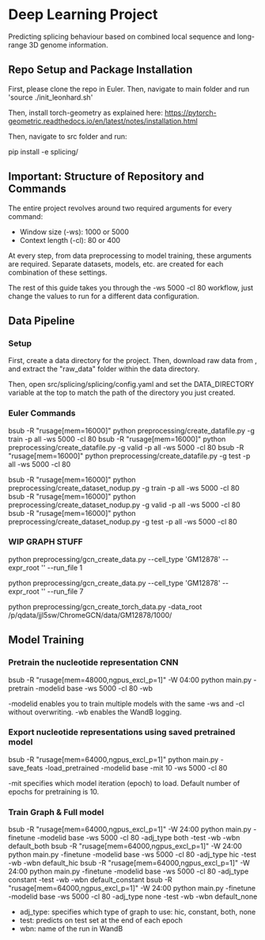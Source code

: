 # Deep Learning Project

Predicting splicing behaviour based on combined local sequence and long-range 3D genome information.

## Repo Setup and Package Installation

First, please clone the repo in Euler. Then, navigate to main folder and run 'source ./init_leonhard.sh'

Then, install torch-geometry as explained here: https://pytorch-geometric.readthedocs.io/en/latest/notes/installation.html

Then, navigate to src folder and run:

pip install -e splicing/

## Important: Structure of Repository and Commands
The entire project revolves around two required arguments for every command:
- Window size (-ws): 1000 or 5000
- Context length (-cl): 80 or 400

At every step, from data preprocessing to model training, these arguments are required.
Separate datasets, models, etc. are created for each combination of these settings.

The rest of this guide takes you through the -ws 5000 -cl 80 workflow, just change the values
to run for a different data configuration.

## Data Pipeline

### Setup
First, create a data directory for the project. Then, download raw data from <insert link>,
and extract the "raw_data" folder within the data directory.

Then, open src/splicing/splicing/config.yaml and set the DATA_DIRECTORY variable at the top
to match the path of the directory you just created.

### Euler Commands

bsub -R "rusage[mem=16000]" python preprocessing/create_datafile.py -g train -p all -ws 5000 -cl 80
bsub -R "rusage[mem=16000]" python preprocessing/create_datafile.py -g valid -p all -ws 5000 -cl 80
bsub -R "rusage[mem=16000]" python preprocessing/create_datafile.py -g test -p all -ws 5000 -cl 80

bsub -R "rusage[mem=16000]" python preprocessing/create_dataset_nodup.py -g train -p all -ws 5000 -cl 80
bsub -R "rusage[mem=16000]" python preprocessing/create_dataset_nodup.py -g valid -p all -ws 5000 -cl 80
bsub -R "rusage[mem=16000]" python preprocessing/create_dataset_nodup.py -g test -p all -ws 5000 -cl 80

### WIP GRAPH STUFF
python preprocessing/gcn_create_data.py --cell_type 'GM12878' --expr_root '' --run_file 1

python preprocessing/gcn_create_data.py --cell_type 'GM12878' --expr_root '' --run_file 7

python preprocessing/gcn_create_torch_data.py -data_root /p/qdata/jjl5sw/ChromeGCN/data/GM12878/1000/

## Model Training

### Pretrain the nucleotide representation CNN
bsub -R "rusage[mem=48000,ngpus_excl_p=1]" -W 04:00 python main.py -pretrain -modelid base -ws 5000 -cl 80 -wb

-modelid enables you to train multiple models with the same -ws and -cl without overwriting.
-wb enables the WandB logging.

### Export nucleotide representations using saved pretrained model
bsub -R "rusage[mem=64000,ngpus_excl_p=1]" python main.py -save_feats -load_pretrained -modelid base -mit 10 -ws 5000 -cl 80

-mit specifies which model iteration (epoch) to load. Default number of epochs for pretraining is 10.

### Train Graph & Full model
bsub -R "rusage[mem=64000,ngpus_excl_p=1]" -W 24:00 python main.py -finetune -modelid base -ws 5000 -cl 80 -adj_type both -test -wb -wbn default_both
bsub -R "rusage[mem=64000,ngpus_excl_p=1]" -W 24:00 python main.py -finetune -modelid base -ws 5000 -cl 80 -adj_type hic -test -wb -wbn default_hic
bsub -R "rusage[mem=64000,ngpus_excl_p=1]" -W 24:00 python main.py -finetune -modelid base -ws 5000 -cl 80 -adj_type constant -test -wb -wbn default_constant
bsub -R "rusage[mem=64000,ngpus_excl_p=1]" -W 24:00 python main.py -finetune -modelid base -ws 5000 -cl 80 -adj_type none -test -wb -wbn default_none

- adj_type: specifies which type of graph to use: hic, constant, both, none
- test: predicts on test set at the end of each epoch
- wbn: name of the run in WandB